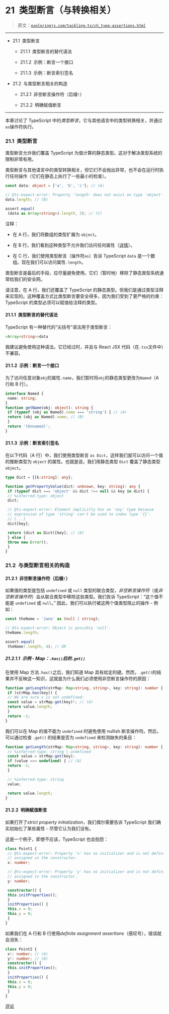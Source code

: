 # 21 类型断言（与转换相关）

> 原文：[`exploringjs.com/tackling-ts/ch_type-assertions.html`](https://exploringjs.com/tackling-ts/ch_type-assertions.html)

* * *

+   21.1 类型断言

    +   21.1.1 类型断言的替代语法

    +   21.1.2 示例：断言一个接口

    +   21.1.3 示例：断言索引签名

+   21.2 与类型断言相关的构造

    +   21.2.1 非空断言操作符（后缀`!`）

    +   21.2.2 明确赋值断言

* * *

本章讨论了 TypeScript 中的*类型断言*，它与其他语言中的类型转换相关，并通过`as`操作符执行。

### 21.1 类型断言

类型断言允许我们覆盖 TypeScript 为值计算的静态类型。这对于解决类型系统的限制非常有用。

类型断言与其他语言中的类型转换相关，但它们不会抛出异常，也不会在运行时执行任何操作（它们在静态上执行了一些最小的检查）。

```ts
const data: object = ['a', 'b', 'c']; // (A)

// @ts-expect-error: Property 'length' does not exist on type 'object'.
data.length; // (B)

assert.equal(
 (data as Array<string>).length, 3); // (C)
```

注释：

+   在 A 行，我们将数组的类型扩展为 `object`。

+   在 B 行，我们看到这种类型不允许我们访问任何属性（[详情](https://2ality.com/2020/01/typing-objects-typescript.html#object-%28lowercase-“o”%29-in-typescript%3A-non-primitive-values)）。

+   在 C 行，我们使用类型断言（操作符`as`）告诉 TypeScript `data` 是一个数组。现在我们可以访问属性`.length`。

类型断言是最后的手段，应尽量避免使用。它们（暂时地）移除了静态类型系统通常给我们的安全网。

请注意，在 A 行，我们还覆盖了 TypeScript 的静态类型。但我们是通过类型注释来实现的。这种覆盖方式比类型断言要安全得多，因为我们受到了更严格的约束：TypeScript 的类型必须可以赋值给注释的类型。

#### 21.1.1 类型断言的替代语法

TypeScript 有一种替代的“尖括号”语法用于类型断言：

```ts
<Array<string>>data
```

我建议避免使用这种语法。它已经过时，并且与 React JSX 代码（在`.tsx`文件中）不兼容。

#### 21.1.2 示例：断言一个接口

为了访问任意对象`obj`的属性`.name`，我们暂时将`obj`的静态类型更改为`Named`（A 行和 B 行）。

```ts
interface Named {
 name: string;
}
function getName(obj: object): string {
 if (typeof (obj as Named).name === 'string') { // (A)
 return (obj as Named).name; // (B)
 }
 return '(Unnamed)';
}
```

#### 21.1.3 示例：断言索引签名

在以下代码（A 行）中，我们使用类型断言 `as Dict`，这样我们就可以访问一个值的推断类型为 `object` 的属性。也就是说，我们用静态类型 `Dict` 覆盖了静态类型 `object`。

```ts
type Dict = {[k:string]: any};

function getPropertyValue(dict: unknown, key: string): any {
 if (typeof dict === 'object' && dict !== null && key in dict) {
 // %inferred-type: object
 dict;

 // @ts-expect-error: Element implicitly has an 'any' type because
 // expression of type 'string' can't be used to index type '{}'.
 // [...]
 dict[key];

 return (dict as Dict)[key]; // (A)
 } else {
 throw new Error();
 }
}
```

### 21.2 与类型断言相关的构造

#### 21.2.1 非空断言操作符（后缀`!`）

如果值的类型是包括 `undefined` 或 `null` 类型的联合类型，*非空断言操作符*（或*非空断言操作符*）会从联合类型中移除这些类型。我们告诉 TypeScript：“这个值不能是 `undefined` 或 `null`。” 因此，我们可以执行被这两个值类型阻止的操作 - 例如：

```ts
const theName = 'Jane' as (null | string);

// @ts-expect-error: Object is possibly 'null'.
theName.length;

assert.equal(
 theName!.length, 4); // OK
```

##### 21.2.1.1 示例 - Map：`.has()`后的`.get()`

在使用 Map 方法`.has()`之后，我们知道 Map 具有给定的键。然而，`.get()`的结果并不反映这一知识，这就是为什么我们必须使用非空断言操作符的原因：

```ts
function getLength(strMap: Map<string, string>, key: string): number {
 if (strMap.has(key)) {
 // We are sure x is not undefined:
 const value = strMap.get(key)!; // (A)
 return value.length;
 }
 return -1;
}
```

我们可以在 Map 的值不能为 `undefined` 时避免使用 nullish 断言操作符。然后，可以通过检查 `.get()` 的结果是否为 `undefined` 来检测缺失的条目：

```ts
function getLength(strMap: Map<string, string>, key: string): number {
 // %inferred-type: string | undefined
 const value = strMap.get(key);
 if (value === undefined) { // (A)
 return -1;
 }

 // %inferred-type: string
 value;

 return value.length;
}
```

#### 21.2.2 明确赋值断言

如果打开了*strict property initialization*，我们偶尔需要告诉 TypeScript 我们确实初始化了某些属性 - 尽管它认为我们没有。

这是一个例子，即使不应该，TypeScript 也会抱怨：

```ts
class Point1 {
 // @ts-expect-error: Property 'x' has no initializer and is not definitely
 // assigned in the constructor.
 x: number;

 // @ts-expect-error: Property 'y' has no initializer and is not definitely
 // assigned in the constructor.
 y: number;

 constructor() {
 this.initProperties();
 }
 initProperties() {
 this.x = 0;
 this.y = 0;
 }
}
```

如果我们在 A 行和 B 行使用*definite assignment assertions*（感叹号），错误就会消失：

```ts
class Point2 {
 x!: number; // (A)
 y!: number; // (B)
 constructor() {
 this.initProperties();
 }
 initProperties() {
 this.x = 0;
 this.y = 0;
 }
}
```

[评论](https://github.com/rauschma/tackling-ts/issues/22)
